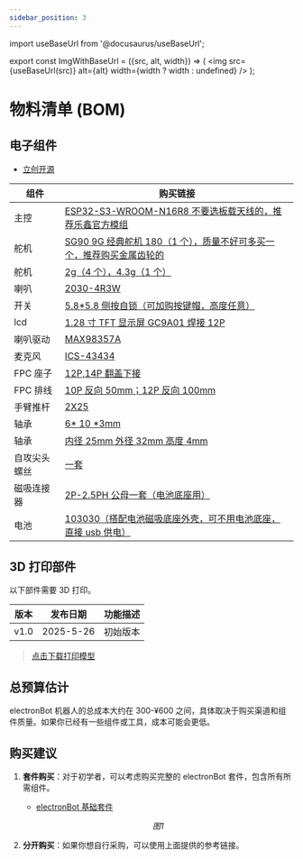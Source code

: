 ```yaml
---
sidebar_position: 3
---
```


import useBaseUrl from '@docusaurus/useBaseUrl';

export const ImgWithBaseUrl = ({src, alt, width}) => (
<img src={useBaseUrl(src)} alt={alt} width={width ? width : undefined} />
);

# 物料清单 (BOM)

## 电子组件

- <a href="https://oshwhub.com/txp666/electronbot-ai" target="_blank" title="立创开源">立创开源</a>

| 组件         | 购买链接                                                                                                                                                                                                                                                                                                                                                                                                                                                                                                                                                                                                                                                                                                                                         |
| ------------ | ------------------------------------------------------------------------------------------------------------------------------------------------------------------------------------------------------------------------------------------------------------------------------------------------------------------------------------------------------------------------------------------------------------------------------------------------------------------------------------------------------------------------------------------------------------------------------------------------------------------------------------------------------------------------------------------------------------------------------------------------ |
| 主控         | [ESP32-S3-WROOM-N16R8 不要选板载天线的，推荐乐鑫官方模组](https://item.taobao.com/item.htm?detail_redpacket_pop=true&id=701702373214&ltk2=17460008637506kldpxrrasc99k6tjmo296&ns=1&priceTId=2147836417460008613956532e2d9f&query=esp32s3&spm=a21n57.1.hoverItem.1&utparam=%7B%22aplus_abtest%22%3A%2217412f8a29f11d3d8cf235a792c1f1c1%22%7D&xxc=ad_ztc)                                                                                                                                                                                                                                                                                                                                                                                          |
| 舵机         | [SG90 9G 经典舵机 180（1 个），质量不好可多买一个，推荐购买金属齿轮的](https://item.taobao.com/item.htm?_u=f20q7cgb8555&id=625165836372&pisk=gjyb954K8EYfcLk9fjjrAILaFqM_5gWFBhiTxlp2XxHx1dE4RcJZ_sm6C4Zdmq5GiPN7WzcqkVlZCcaEroJNmoS1ClEKkAPqucUz5zA4uRuazOZ3RjJ4XR-0Zyrp3-5mQdMmIAQF89WU2oDiBxavqwYDycmhQm3xWxDJ8qtV99WUmuiBdjI5L-zA45iJ6dUtMbp-04nxWm3AVYnmXApx6KdJy40-Bdh9M0E-0cYv6jU9wbnEfCdvBqd-yDnZBVUtM4n-rcHtDPHtC4xIfsg0cixbzPhGudqSPdpTF0QiJo1MdmyjcZuQ04_KD8mX-2ExPdptuoZfBuZVlpqrnJaIYrWJhyZ3Ezi8JO_SIzVTWcaRKFk0Tr2nNr5peuHoyXFtNiBYVxgjO0lBbIDb6r2siStGxuHYrW0nM_boV-yE12cWyZEzVqhQ1r7kBqPQ2zGUUUJEIzVTWcaJlgSyL2NTcCtStdiS8gsWsCXOqG2PkOPc9jnocbS5VEFiM0mS8gsWk5cxqmgPVgTYs&spm=a1z09.2.0.0.6f472e8dGGusZP)                       |
| 舵机         | [2g（4 个），4.3g（1 个）](https://item.taobao.com/item.htm?id=811563511267&pisk=gRc3O6b0TvyC6pKTBfNB35lc8Y99RWNSa0C827EyQlr6P9BpR8zrr0c-p4r8Z0moqkeyAWhojqgJRbLQTQ4rDcV-JkE-jUmKP_KBFWCPqDg2A2EJRbqzjDouFeZ84um-zvL9MI3IR7Nz4ndvMWrURCihUJPyz5z4uFUe5vRr37NyD3XOaJO0ND5yOySFQPr_r65FT0PN_yUbayzFaFqarr6PY0oyS5z0-6SzU9PN_yZN4yyU8Orakz4Uzz5eSVr_ryPza0PwSzGkQ_rmafGwX-xrZmN8Qf43KouMh_5lLySYm2-NZ_liI8EVMlfPaf4nWmyetsv80xZLHoow66Vo7zmLXmRVs5ymh4UoxBfU9AksOWh9mgenqky-sRjFLrV3x-lUQILt58kisWheVtgtSky06Ap6v8FnxxZbLdtsqVqK4X2NxhE-HVhUIm-Os0woh4UoxBfE0gSlQtSW0_awyfW5FJz_SoeUZx5Ls-cmmFYGhpwU5yKvSFX5FJz_JnLMStsQLPapD&spm=tbpc.boughtlist.suborder_itemtitle.1.4f012e8djlrLWS)                                                              |
| 喇叭         | [2030-4R3W](https://item.taobao.com/item.htm?id=752330840093&pisk=gKbYO__B-82mUM_vZsroISzeM1PkBufVat5ISdvmfTBRB6hcmhvMfFBFphgg0Ex9WT9loKfDlCt1I9sDhiviWNBPHq0MlO49C6Sz_KAcofd1Vt3Gmsvc2fLVri0Mn-8O19YTKJ43-s52_Fw3KexnNO8BtmMjIdO7PFAOqsimOs527dGoCkj5gfdFVw4X1dNJPCdjhFtj5LgWUCmXCO9XVYOpTFT1Cni7PCOX1jtXGbNJOBdslKTsNQOw1jgfCFNJPCvWCFtfC_GlhRpSGd0OxNFJCT4qhmmcyIKvBVviW97I-39BWLg_dIOxLp1XeVg6nsCY5_C0H25kuwBptt4Sk9CFzTd5dPeJ7TS1CCB78AYVxt7e2tqIP_TyFHs62SafwEpvvQxKsm8Aft790ihaT_TfUMJecuyywZbHXp--F-1lwKtdXt2r5KjdNTKhrY0H7TS1CCBSHguR-wn5NvvpsmN8wcowcQrXaQmEKzB1NQp3MPnZb3PywpV8wcow47RJKSFtbc-za&skuId=5703191947626&spm=tbpc.boughtlist.suborder_itemtitle.1.4f012e8djlrLWS)                                                         |
| 开关         | [5.8\*5.8 侧按自锁（可加购按键帽，高度任意）](https://detail.tmall.com/item.htm?_u=o20q7cgbe1aa&id=631520524805&pisk=gUTLs_TfoADntwTdsBogrooPMulMJcAe_pRbrTX3Vdp9eIFHxgXlVap2HgaoYwjRyd6M-9AhR_sWEKthdHXuyUpwpy4lRL0RFI-Za9fH-7CWfpUkxBXHX7QeSH4lKv7JNKb-nx0moBRFaaMmn8fYbs_fgTZ7ETw_fafJjBZ3GBRFzTNgFmx6T8ezpPPCNTGO5_CbOasCPRa1Q_fCFL6CfR1Aga_WFMss5_fAFyaQRfE1N_ECNa1Cf11FNk_5PL6s6_W1Oa_SaUDRCW6uyngEpOOufSzblFCdvTUlBzL2JrjOh8W_yzBdVMEHOOU7PFKMvEZ1dmPGUwXeO6pruy7C2nRlwp3LRLd27dC6h4UcdCRDmM8IuuSAROSJRZFSRCQdpiTpLWaHhCdWmGLiGq7dR9tl8QVxKCLpKB89Z7Z1JwxODeQjuJ6kjILRwUkrWKd27dC6h4HC4uLDknS4ntCuAfhT4uSC_j4RHz2mWLO16tcKyurPbf5OnfhT4uSZ_1Bm9bEz4GlN.&spm=a1z09.2.0.0.18762e8dduCKjA)                                                   |
| lcd          | [1.28 寸 TFT 显示屏 GC9A01 焊接 12P](https://item.taobao.com/item.htm?spm=tbpc.boughtlist.suborder_itemtitle.1.33232e8d7RXraJ&id=784228754299&pisk=gOyg_dtoQ5l_3TbK9JM1avPMGjCLXAMb3rpxkx3VT2uCcCdOfjo4mr2Y6ouxnr40oVhV5Ae0-uZAf-IsQtm4yyDYXV3Y-i4TcKQ1GAp2oPZP5l3Af-0q-PzmGGgxuq4Y05IdeTE_fxMquaBRe2W-qyzMgfoN02om2MnNA5W4axMVyZAp3f6ohPJ20eR2TDuImdoqgrkeLmmZ3cRZ7M0Em0O27rzVxDombIRw_c8UY03e7EuqgX-E40vq0CRNxkuI0xu4ujS3Ybtw3424dJ7KZq0LO4HTKccizkfWELupef3zL2JVzJmGP4rZ-KJqWlqG3kqOSLZKC84o2PBeIzq7dymUztbnhyN4um4FFEH_wPwStPCyLkkI8bPqtGWaxA0iZDhkDCMggPwm15xfVkkaR7gS_6_IxRe-i4GH8NrLxVluiPQB3VFuYyc8pep-hyN4um4eSgSkTQ8fzKiFDJRXGfoIx4hZn7JtKb2urMjHN1GZAcQRxMAXGfoIXaIhxQTs_DiOy)                                                        |
| 喇叭驱动     | [MAX98357A](https://item.taobao.com/item.htm?abbucket=4&detail_redpacket_pop=true&id=730855604974&ltk2=1748254927710s5v9cgq4kida6ug0k81jlo&ns=1&priceTId=2147818617482549239005411e13e5&query=MAX98357&skuId=5062624732129&spm=a21n57.1.hoverItem.5&utparam=%7B%22aplus_abtest%22%3A%22ac33c5be49e475c29f65023c02e3348b%22%7D&xxc=taobaoSearch)                                                                                                                                                                                                                                                                                                                                                                                                  |
| 麦克风       | [ICS-43434](https://item.taobao.com/item.htm?_u=n20q7cgbedb3&id=848056175411&pisk=gWL0_FNhunSfppHR2U_jxdm4TVnRhZ_67dUOBNBZ4TWS1oExGG5wsdY9DCWOSdvMItIZhZLMEBOtGFhfuVfwpLb9MtB9Efvv1PHjfZUaIKOEhIBtGFXNEKJGfj6OQOv9_nh-J2dXGN_NQv3KJGDS4Rv0boSZ_g5FibCqNnuwYN_ZpAVfhHjh5KJMrhra4_W5s1r47d7ya1fc7s5a7bXPs6Za3dJZZ75CtRzN3srzaT147R7Ngu7PT64NgiJwabfGTNWwQilkabSz79YwPUkWgi4tEF0DRsjcLIW2MILrvirXiTvWeU5DZ_R4fPzwrsjD5s8kLdjvbBsBkC0gPZdH4a5pGq4l8I5HHTpE8zbywQJOA3M_JZpkSMYR05r2ZFXcYESusXOhl1JNj3M3JsbvqMYDcfwygpBDYZOTtxdlx3jCagPg0ZKp9Fseuq2CeM1MHTpE8zbPbgJ44kPhvP1r6Ur_fi55Z9BnKdYfrMYHKbcuAmsVNsHKZbq_fi55MvhoZkwf0_1xp&spm=a1z09.2.0.0.5f092e8dFCIIxc)                                                                                      |
| FPC 座子     | [12P,14P 翻盖下接](https://detail.tmall.com/item.htm?id=626563665786&pisk=gHGYOJGQt3xc8JlYrqJljERUkV8l6L0qzmuCslqcC0n-X2QmnRqgC5nEvR1M3S2T60Zoio00GPwsjDM0cxqG6fnrDsfgGcATf2ky7o4miNUsFmCinqqmeNFqZxfgmnPt5DV9xHAHtqu475tHxW2hPcPQ-l61j-O5F54tEq6cRqu4_l_lfpDSuNUEefRb5lT8NPUFc5wbC_a74PXbfcZbFgaL85Nsf-6WNPab5ZwblaT8JPX1hPZfFTa38G6sf5T8NPq7f5wjf4MsShE5llftKfL8f0Y2HGsswreYX14A6AG1t8qCoufO6oKbhkO3211swr3oA-OA9dqILo23A0OlM537WmqoAB18NJHESPnvMsNmFYl4ibxdj-nTcRc8ei6bJSEYdjwWtU0zCYh8ijtNL408cJFoEL-0ISnxLkyXU3otyomsM8svqlDnrjw-A3f-bRHESPnvMsiC4zhn9Tg5xkUGhULRQOybzKazr9SHwcg7ykYv6OWaUUz8xULRQOyyzzEHkFBNQ88P.&spm=tbpc.boughtlist.suborder_itemtitle.1.4f012e8djlrLWS&skuId=4446042241249)                                             |
| FPC 排线     | [10P 反向 50mm；12P 反向 100mm](https://detail.tmall.com/item.htm?id=626935294271&pisk=gL8Y_OYC-YDc5C8AZIouIjuFMCluX0A2aKRQSOX0fLpJBBFDmGXGfNpepGai0ZjOWL6kotAcl1s6IptchnXgWFpyHr4Gld0OCB-r_tfDo5C6VKUMmIXD25Q2rn4Gnx791pbtKv0n-IRV_NMnKwj3Nd7CtOa_It_5VNf9qIZ0OIRV7ONuCDxWg5Ce2PV11OGRP1CUhNsffz15U1qfCd6fV81dTN_6CiZSP11f1SsfG7GR91q_Gt1fV41Fs-1XCNGRNT515s915brIBTNfIPKHWbB6EruUQR8RMiBTSsU95FzhX9_fFPMQcssYmI685PTJqnLQVtiUZO7c3I1vQ2zVlGKes1pxkr99TUJRNpgT-tOytHj2l2rNvZ6PXE_L1qORktIBkKPbopOJ1HjJrXgFkZ6XjZRg9xAJkKA2yCV_VZQD2MLAR2yfI3ApW1LZQ4ppTUJRNpgthguJ-eEWNJXdsoG-wlrNc_ofa_qUK4p6N_BnMVEabglPw9c-wlrN4b5RKjhTblSra&skuId=5766857297407&spm=tbpc.boughtlist.suborder_itemtitle.1.4f012e8djlrLWS)                                    |
| 手臂推杆     | [2X25](https://detail.tmall.com/item.htm?id=21799887877&pisk=gFbbs46pLxDbs5Lt1nVrPOOgyZT1H7zUWfOOt13q6ELvfVCVdCuwboAs5L1LiKrgmOs5BTx2Hd-w5C6eEsuaisP_51CpHFS23CBPCTmV3NJNUP1hdnuV6Nlcq95KuZrD7VTDSFeULyzFwsYMWpREWUMmyIAY7qKv6EY-LKG4vyzFi_G2MW588NRR6QRjXVB9D3HJiLdxWFpYN3de6F3vXqn-eLvJWIdtDLhJ1IOxDVB92UdpGjHtWqh-eBpJBFLOB_FW_LptCcGB1o9cGSuRk6CinqN9EV3OPIt84g9JtpNwOn6OGLwdGadjKpCvFV393s1bW_14h2fyow6BTtz-l91hrTORpPwWSTjOBC68-A8cYtbHVtrKy_LkeHI9VSUANE9XAQ-I_mYfXtb6miGgt_LAEMvHDu2kNZ7efpxSe-CPNKKCftyoWKSCwTtFzYueSTjOBC6-hgyx8p_EVcGWxVOWL7NSjcVWL7uuHPS0vndkG3P7NxIMDQAWL7NSHGxvZI9zN7MAj&spm=tbpc.boughtlist.suborder_itemtitle.1.4f012e8djlrLWS)                                                                                  |
| 轴承         | [6* 10 *3mm](https://item.taobao.com/item.htm?id=626925470285&pisk=garT_7qSq6ficAEtKR7HiOSrB-W3Gw2aL5yWmjcMlWFLM8pgSqcmlmFzwqtc7c0xDWG3jf2ifxgbi7ai1PcDDoFU6hxmfSjxG8zF3fDgjKHbR5K0SRcgJKnaxPxms1oYh7mAZ_jlqRyZ3m1lZ00kdSoSEhT6ifiBdmDY-RTMFRyZ0j9HGa4QQKHzh7pjhj6KAxHyGmgsGJTITxYsGSGsRBM-UmibGVTCAxMshdgsCp6KexYXCqMsdBMqnIT_Gm6LdXkjcANjcAalMX9sinUuD9hbtI7ovDrKBVh7paRB9ZcpZfysXnKx6QgsNgcpcnZKBJVS5GKRobars4c7OMxtDJMYsXV5VHnIyzymH5I9fc4Q8logx_dmWShsok3p1FM-Xf37f2slKJubJkngfs8zKJhsyD4h810mX5UraV_FTSeKsSZtRCCniz23f2F5tHFqkzymH5I9f7sPeuqJRJOowxY1p9L2uVMF5vkHzQjLGJMKZOIvuEuFLvhlp9L2u2WEpbXOHE8q895..&spm=tbpc.boughtlist.suborder_itemtitle.1.4f012e8djlrLWS)                                                                        |
| 轴承         | [内径 25mm 外径 32mm 高度 4mm](https://item.taobao.com/item.htm?id=550670695721&pisk=gtKb_cAdTSVjDLITCZDzVC6i2ns1WYoEXR69KdE4BiIA5lp2OOrN7qX_f_9KnsuioCTW6QbVM17NfOOFZKrZnKksfdpdMG8VgOdy1Q42gh5wac9HOZr2BhyDrBJL0nucblscjGhETDoeeKjGX6WUXgN0ytWnblCO6ij8TswqJDoenLwVHvJ-YhWJBxW4WldOkaFRn_BYXGBtFaBFBGEAWoU8w_fRXtBTk_eRCt6YkldT2uBGLSCOBrE8wO61XldOXY9RZOsO6AU3dOgfiKM42nppIx0ZM_qTX36fy4-AwBpiQsQb1K5uXX3OHZa2H_ZTX3TylHURM22Psi5DHtOixojA5evNCIibDC9HqQ6J9cZFMLve8ZxxxPbCD_b6DMwtDLsfGwKXi-E29L998atrpDjfDsLNmdyIgLtXgKxWQRURci85RnsKxSCwzpt1ChciVB9HqQ6J9cGA4rEFOHz758_3fT1EFYagSY1EUucxbE0dkTXfzYM7MFbAET1EFYNvSZBlh_kSFSLG.&spm=tbpc.boughtlist.suborder_itemtitle.1.4f012e8djlrLWS)                                                      |
| 自攻尖头螺丝 | [一套](https://item.taobao.com/item.htm?id=571154046536&pisk=gT3__UD8UOX15azAGlAFRxNDJVabMB8yksNxZjQNMPUTcZhZFS740hVflJGJsR-DjxiIHvqaB-r4lSMzKf72sfRXljh8BroaQSHEhvjZQqyqLEGoFl7ZMq5ixYlR7V-guZagorpyUU8r9f40k8PPky6GpSFvuNETMP4dUR1w2U8rsX1a6QlpzqPLk7NNDZHYXkBLsJFTHZF9OkFzMrQTDNIdpJ2Lk5FAXJCLG5NOXZHAJ9F4GGQYk-IdJSFzk-HYkBGLKSaYHAaRNSt_IfONJVh-ispvHJbAk2N_vHyYpSewgJr_jfwBefgL1T2-6J_AkRls1EhI_d_oTP0SF7kwJNMSZ2DQ9YLXdrDnDxFjpUX4S0kirkMw2whL-JE-DkO9WXa_CuNUVsSg5mHillm1iQcLWvmuElKHKWgZzowuA9ptTXwTVmMwKZeZVXHQ42WFzrDnDxFjpOsyDaySzMsfOubbO8RBOijDO8RF-dLqj3ETt5ZeOB6tmlF3O8RBOOn0XWV_LBOCBmf..&spm=tbpc.boughtlist.suborder_itemtitle.1.4f012e8djlrLWS)                                                                              |
| 磁吸连接器   | [2P-2.5PH 公母一套（电池底座用）](https://detail.tmall.com/item.htm?id=826579384255&pisk=g6LQshvA3J2QJ178NMca5L1oWe_SNfuqy71JiQUUwwQdVzdeh_zP4Df7POOxt9ooxLt6edjFpTSPP_9VIBzrtBlSPQdApa-FL_pwFdqeLUWyQ4ODhMzewUPHjKRY8eohzz_hraHq3qu26Bblyt54yNw3Xs5SzkBLywbT39NEDqu2tCNF9jRtuU59FnCQ2zpRvGeOtOedwypRXPClByC8J_et1OXO9uEdp5IOT_ZLeLURXlCViWULyTITWsWOeaCJeCh1aOB-CIPfND6HOXz9JIdoMzzPIzUJ56stbK69WhGPZM92OOMAcFCQntddCzURLBOIyCOEdrAN-E9fgpuTRKODSd19H4M1rdxJe_9to87H0pYcfpoYWCQGBiKRfX3p1w6Cc1SbakbB2pY5xHNoiCQpInXcvcDG1e8VVtj_Bvdw19IXVpkgy9-X6ds27RzVrdxJe_9TdgRTutT4fuN1mz113fG_quc13fzip4-nDMCGOGls1JKlv1f13fG_p3jds66Z1fwpq&spm=tbpc.boughtlist.suborder_itemtitle.1.4f012e8djlrLWS&skuId=5718251099472)                                  |
| 电池         | [103030（搭配电池磁吸底座外壳，可不用电池底座，直接 usb 供电）](https://item.taobao.com/item.htm?id=784361648217&pisk=gJKTO0x5qXcgTFtOKdu3iAoPBKkhD2vwLCJ7msfglBdpMLeMSZfclidywZZm7GbADB1Hj1vGft_XiQTG1Ff0Dnde6lqcfImAGL8E31XMj-BXRCEDSdfMJ-IwxFqcsfSvhQjxZbmoqdJN3iGoZgbudIS5e5ZbisNCAiXv-dagFdJN0sw3G4YBQ-ByRco1hsMdAtBz1i_1CysCTt41GI11RW6RUisXGNaIAt61hR_1CJMdFOZbft__R96NnON6GiMdOOfCGi_6GpGz0jCQCsqvrnHdGBVSUr4DvOQOMof7DI-gqNf7g1ZYD1pGWPv19oZXveY9Vy1szJfVj1J1BIozbG_vzKXv6cE6ML-e99OSDuf6LLYl7hizuaI1TZK12-i6pGCOPhdaClAWpKTlJHDS4GI11Ejwn8hMphdMQHp0hysOjeQJXgiz1sYHenBv0jopwL-e99OSDfsPe3x8RpNlwt4spvU4uN6E59W3z7mpGp6dZAnYur7EL9CopvU4uwkFp_DtHrzV8v5..&skuId=5358159601484&spm=tbpc.boughtlist.suborder_itemtitle.1.4f012e8djlrLWS) |

## 3D 打印部件

以下部件需要 3D 打印。

| 版本 | 发布日期  | 功能描述 |
| ---- | --------- | -------- |
| v1.0 | 2025-5-26 | 初始版本 |

> [点击下载打印模型](https://makerworld.com.cn/zh/models/1261303-electronbot-ai)

## 总预算估计

electronBot 机器人的总成本大约在 300-¥600 之间，具体取决于购买渠道和组件质量。如果你已经有一些组件或工具，成本可能会更低。

## 购买建议

1. **套件购买**：对于初学者，可以考虑购买完整的 electronBot 套件，包含所有所需组件。

   - [electronBot 基础套件](https://b23.tv/i6QOFeQ)

   <p align="center">
     <ImgWithBaseUrl src="/img/bmallqr.jpg" alt="PCB1" width="500" />
     <div align="center"><em>图1</em></div>
   </p>

2. **分开购买**：如果你想自行采购，可以使用上面提供的参考链接。
